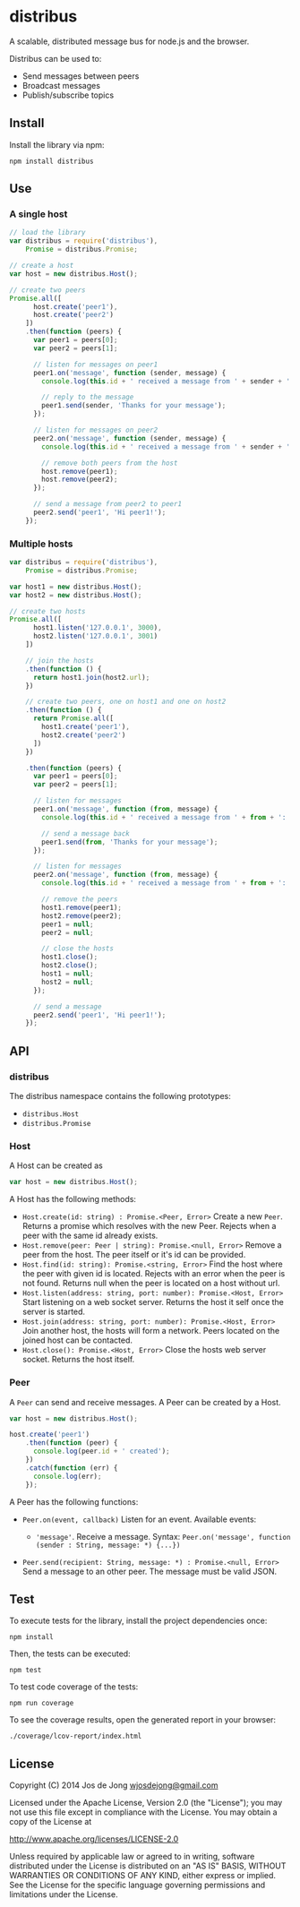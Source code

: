 # distribus

A scalable, distributed message bus for node.js and the browser.

Distribus can be used to:

- Send messages between peers
- Broadcast messages
- Publish/subscribe topics



## Install

Install the library via npm:

    npm install distribus
    

## Use

### A single host

```js
// load the library
var distribus = require('distribus'),
    Promise = distribus.Promise;

// create a host
var host = new distribus.Host();

// create two peers
Promise.all([
      host.create('peer1'), 
      host.create('peer2')
    ])
    .then(function (peers) {
      var peer1 = peers[0];
      var peer2 = peers[1];

      // listen for messages on peer1
      peer1.on('message', function (sender, message) {
        console.log(this.id + ' received a message from ' + sender + ': ' + message);

        // reply to the message
        peer1.send(sender, 'Thanks for your message');
      });

      // listen for messages on peer2
      peer2.on('message', function (sender, message) {
        console.log(this.id + ' received a message from ' + sender + ': ' + message);

        // remove both peers from the host
        host.remove(peer1);
        host.remove(peer2);
      });

      // send a message from peer2 to peer1
      peer2.send('peer1', 'Hi peer1!');
    });
```

### Multiple hosts

```js
var distribus = require('distribus'),
    Promise = distribus.Promise;

var host1 = new distribus.Host();
var host2 = new distribus.Host();

// create two hosts
Promise.all([
      host1.listen('127.0.0.1', 3000),
      host2.listen('127.0.0.1', 3001)
    ])

    // join the hosts
    .then(function () {
      return host1.join(host2.url);
    })

    // create two peers, one on host1 and one on host2
    .then(function () {
      return Promise.all([
        host1.create('peer1'),
        host2.create('peer2')
      ])
    })

    .then(function (peers) {
      var peer1 = peers[0];
      var peer2 = peers[1];

      // listen for messages
      peer1.on('message', function (from, message) {
        console.log(this.id + ' received a message from ' + from + ': ' + message);

        // send a message back
        peer1.send(from, 'Thanks for your message');
      });

      // listen for messages
      peer2.on('message', function (from, message) {
        console.log(this.id + ' received a message from ' + from + ': ' + message);

        // remove the peers
        host1.remove(peer1);
        host2.remove(peer2);
        peer1 = null;
        peer2 = null;

        // close the hosts
        host1.close();
        host2.close();
        host1 = null;
        host2 = null;
      });

      // send a message
      peer2.send('peer1', 'Hi peer1!');
    });
```


## API

### distribus

The distribus namespace contains the following prototypes:

- `distribus.Host`
- `distribus.Promise`

### Host

A Host can be created as 

```js
var host = new distribus.Host();
```

A Host has the following methods:

- `Host.create(id: string) : Promise.<Peer, Error>`
  Create a new `Peer`. Returns a promise which resolves with the new Peer.
  Rejects when a peer with the same id already exists.
- `Host.remove(peer: Peer | string): Promise.<null, Error>`
  Remove a peer from the host. The peer itself or it's id can be provided.
- `Host.find(id: string): Promise.<string, Error>`
  Find the host where the peer with given id is located. Rejects with an error
  when the peer is not found. Returns null when the peer is located on a host
  without url.
- `Host.listen(address: string, port: number): Promise.<Host, Error>`
  Start listening on a web socket server. Returns the host it self once 
  the server is started.
- `Host.join(address: string, port: number): Promise.<Host, Error>`
  Join another host, the hosts will form a network. Peers located on the 
  joined host can be contacted.
- `Host.close(): Promise.<Host, Error>`
  Close the hosts web server socket. Returns the host itself.


### Peer

A `Peer` can send and receive messages. A Peer can be created by a Host.

```js
var host = new distribus.Host();

host.create('peer1')
    .then(function (peer) {
      console.log(peer.id + ' created');
    })
    .catch(function (err) {
      console.log(err);
    });
```

A Peer has the following functions:

- `Peer.on(event, callback)`
  Listen for an event. Available events: 
  
  - `'message'`. Receive a message. Syntax:
    `Peer.on('message', function (sender : String, message: *) {...})`
  
- `Peer.send(recipient: String, message: *) : Promise.<null, Error>`
  Send a message to an other peer. The message must be valid JSON.


<!-- TODO: create a build script
## Build

First clone the project from github:

    git clone git://github.com/enmasseio/distribus.git
    cd distribus

Install the project dependencies:

    npm install

Then, the project can be build by executing the build script via npm:

    npm run build

This will build the library distribus.js and distribus.min.js from the source
files and put them in the folder dist.
-->


## Test

To execute tests for the library, install the project dependencies once:

    npm install

Then, the tests can be executed:

    npm test

To test code coverage of the tests:

    npm run coverage

To see the coverage results, open the generated report in your browser:

    ./coverage/lcov-report/index.html


## License

Copyright (C) 2014 Jos de Jong <wjosdejong@gmail.com>

Licensed under the Apache License, Version 2.0 (the "License");
you may not use this file except in compliance with the License.
You may obtain a copy of the License at

   http://www.apache.org/licenses/LICENSE-2.0

Unless required by applicable law or agreed to in writing, software
distributed under the License is distributed on an "AS IS" BASIS,
WITHOUT WARRANTIES OR CONDITIONS OF ANY KIND, either express or implied.
See the License for the specific language governing permissions and
limitations under the License.


